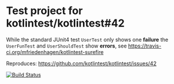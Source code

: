 # Test project for kotlintest/kotlintest#42

While the standard JUnit4 test `UserTest` only shows one **failure** the `UserFunTest` and `UserShouldTest` show **errors**,
see https://travis-ci.org/mfriedenhagen/kotlintest-surefire

Reproduces: https://github.com/kotlintest/kotlintest/issues/42

[![Build Status](https://travis-ci.org/mfriedenhagen/kotlintest-surefire.svg?branch=master)](https://travis-ci.org/mfriedenhagen/kotlintest-surefire)
